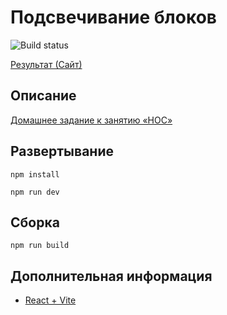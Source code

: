 # Подсвечивание блоков

![Build status](https://github.com/neondoll/ra16-homeworks-hoc-highlight/actions/workflows/static.yml/badge.svg)

[Результат (Сайт)](https://neondoll.github.io/ra16-homeworks-hoc-highlight)

## Описание

[Домашнее задание к занятию «HOC»](https://github.com/netology-code/ra16-homeworks/tree/ra-51/hoc/highlight)

## Развертывание

```npm install```

```npm run dev```

## Сборка

```npm run build```

## Дополнительная информация

- [React + Vite](React+Vite)